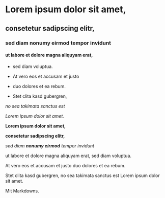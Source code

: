 # Lorem ipsum dolor sit amet, 


## consetetur sadipscing elitr, 


### sed diam nonumy eirmod tempor invidunt 


#### ut labore et dolore magna aliquyam erat, 


* sed diam voluptua. 


* At vero eos et accusam et justo 
  

* duo dolores et ea rebum. 
  

* Stet clita kasd gubergren, 


*no sea takimata sanctus est*


_Lorem ipsum dolor sit amet._


**Lorem ipsum dolor sit amet,**


__consetetur sadipscing elitr,__


_sed diam **nonumy eirmod** tempor invidunt_ 



ut labore et dolore magna aliquyam erat, 
sed diam voluptua. 

At vero eos et accusam et justo 
duo dolores et ea rebum. 

Stet clita kasd gubergren, 
no sea takimata sanctus est 
Lorem ipsum dolor sit amet.

Mit Markdowns.